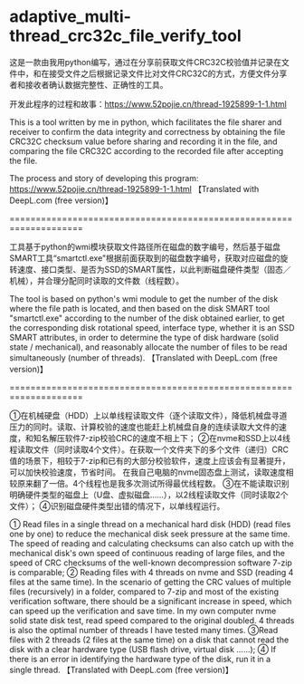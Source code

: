 # adaptive_multi-thread_crc32c_file_verify_tool
这是一款由我用python编写，通过在分享前获取文件CRC32C校验值并记录在文件中，和在接受文件之后根据记录文件比对文件CRC32C的方式，方便文件分享者和接收者确认数据完整性、正确性的工具。

开发此程序的过程和故事：https://www.52pojie.cn/thread-1925899-1-1.html

This is a tool written by me in python, which facilitates the file sharer and receiver to confirm the data integrity and correctness by obtaining the file CRC32C checksum value before sharing and recording it in the file, and comparing the file CRC32C according to the recorded file after accepting the file.

The process and story of developing this program: https://www.52pojie.cn/thread-1925899-1-1.html
【Translated with DeepL.com (free version)】

====================================================================

工具基于python的wmi模块获取文件路径所在磁盘的数字编号，然后基于磁盘SMART工具“smartctl.exe"根据前面获取到的磁盘数字编号，获取对应磁盘的旋转速度、接口类型、是否为SSD的SMART属性，以此判断磁盘硬件类型（固态／机械），并合理分配同时读取的文件数（线程数）。

The tool is based on python's wmi module to get the number of the disk where the file path is located, and then based on the disk SMART tool "smartctl.exe" according to the number of the disk obtained earlier, to get the corresponding disk rotational speed, interface type, whether it is an SSD SMART attributes, in order to determine the type of disk hardware (solid state / mechanical), and reasonably allocate the number of files to be read simultaneously (number of threads).
【Translated with DeepL.com (free version)】

====================================================================

①在机械硬盘（HDD）上以单线程读取文件（逐个读取文件），降低机械盘寻道压力的同时。读取、计算校验的速度也能赶上机械盘自身的连续读取大文件的速度，和知名解压软件7-zip校验CRC的速度不相上下；
②在nvme和SSD上以4线程读取文件（同时读取4个文件）。在获取一个文件夹下的多个文件（递归）CRC值的场景下，相较于7-zip和已有的大部分校验软件，速度上应该会有显著提升，可以加快校验速度，节省时间。
在我自己电脑的nvme固态盘上测试，读取速度相较原来翻了一倍。4个线程也是我多次测试所得最优线程数。
③在不能读取识别明确硬件类型的磁盘上（U盘、虚拟磁盘……），以2线程读取文件（同时读取2个文件）；
④识别磁盘硬件类型出错的情况下，以单线程运行。

① Read files in a single thread on a mechanical hard disk (HDD) (read files one by one) to reduce the mechanical disk seek pressure at the same time. The speed of reading and calculating checksums can also catch up with the mechanical disk's own speed of continuous reading of large files, and the speed of CRC checksums of the well-known decompression software 7-zip is comparable;
② Reading files with 4 threads on nvme and SSD (reading 4 files at the same time). In the scenario of getting the CRC values of multiple files (recursively) in a folder, compared to 7-zip and most of the existing verification software, there should be a significant increase in speed, which can speed up the verification and save time.
In my own computer nvme solid state disk test, read speed compared to the original doubled. 4 threads is also the optimal number of threads I have tested many times.
③Read files with 2 threads (2 files at the same time) on a disk that cannot read the disk with a clear hardware type (USB flash drive, virtual disk ......);
④ If there is an error in identifying the hardware type of the disk, run it in a single thread.
【Translated with DeepL.com (free version)】
